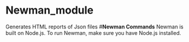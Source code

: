 # Newman_module
Generates HTML reports of Json files
#**Newman Commands**
Newman is built on Node.js. To run Newman, make sure you have Node.js installed.

